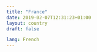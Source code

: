 ```yaml
---
title: "France"
date: 2019-02-07T12:31:23+01:00
layout: country
draft: false

lang: French
---
```


